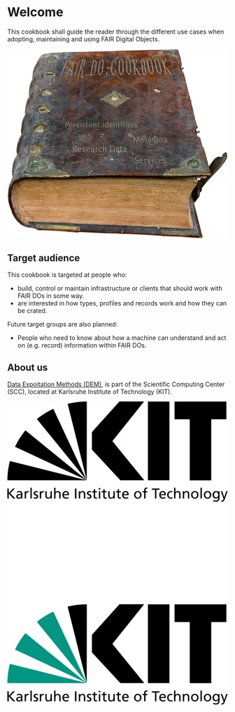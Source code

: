 # Welcome

This cookbook shall guide the reader through the different use cases when adopting, maintaining and using FAIR Digital Objects.

<div class="centerbox">
    <img src="./images/cover.png" alt="cookbook cover" style="max-height:50em;" />
</div>

## Target audience

This cookbook is targeted at people who:

- build, control or maintain infrastructure or clients that should work with FAIR DOs in some way.
- are interested in how types, profiles and records work and how they can be crated.

Future target groups are also planned:

- People who need to know about how a machine can understand and act on (e.g. record) information within FAIR DOs.

## About us

[Data Expoitation Methods (DEM)](https://www.scc.kit.edu/ueberuns/dem.php), is part of the Scientific Computing Center (SCC), located at Karlsruhe Institute of Technology (KIT).

<div class="centerbox">
    <div class="logo-spacing-general">
        <a class="logo-align-middle logo-card"
        href="https://kit.edu/"
        title="Karlsruhe Institute of Technology"
        aria-label="Visit the KIT Website">
            <img class="lightonly" src="kit_logo_en_black.svg" alt="KIT logo">
            <img class="darkonly" src="kit_logo_en_white.svg" alt="KIT logo">
            <img class="whiteonly" src="kit_logo_en.svg" alt="KIT logo">
        </a>
    </div>
</div>
